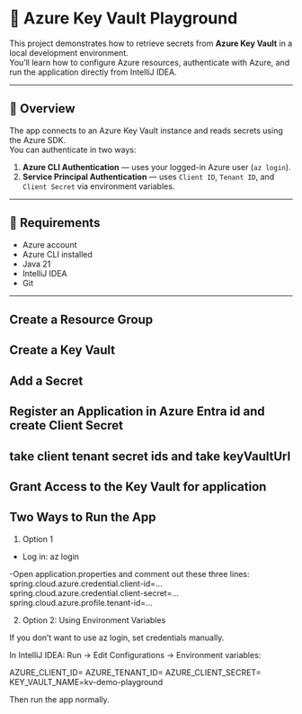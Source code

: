 # 🔐 Azure Key Vault Playground

This project demonstrates how to retrieve secrets from **Azure Key Vault** in a local development environment.  
You’ll learn how to configure Azure resources, authenticate with Azure, and run the application directly from IntelliJ IDEA.

---

## 🚀 Overview

The app connects to an Azure Key Vault instance and reads secrets using the Azure SDK.  
You can authenticate in two ways:

1. **Azure CLI Authentication** — uses your logged-in Azure user (`az login`).
2. **Service Principal Authentication** — uses `Client ID`, `Tenant ID`, and `Client Secret` via environment variables.

---

## 🧩 Requirements

- Azure account
- Azure CLI installed  
- Java 21 
- IntelliJ IDEA  
- Git

---

## Create a Resource Group

## Create a Key Vault

## Add a Secret

## Register an Application in Azure Entra id and create Client Secret

## take client tenant secret ids and take keyVaultUrl

## Grant Access to the Key Vault for application

## Two Ways to Run the App

1. Option 1
- Log in:
az login

-Open application.properties and comment out these three lines:
spring.cloud.azure.credential.client-id=...
spring.cloud.azure.credential.client-secret=...
spring.cloud.azure.profile.tenant-id=...

2. Option 2: Using Environment Variables

If you don’t want to use az login, set credentials manually.

In IntelliJ IDEA:
Run → Edit Configurations → Environment variables:

AZURE_CLIENT_ID=<your-appId>
AZURE_TENANT_ID=<your-tenantId>
AZURE_CLIENT_SECRET=<your-password>
KEY_VAULT_NAME=kv-demo-playground

Then run the app normally.
